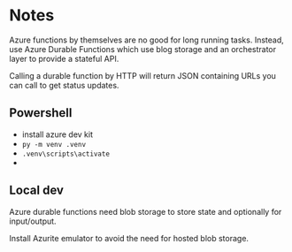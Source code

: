 # Notes

Azure functions by themselves are no good for long running tasks. Instead, use Azure Durable Functions which use blog storage and an orchestrator layer to provide a stateful API.

Calling a durable function by HTTP will return JSON containing URLs you can call to get status updates.

## Powershell

- install azure dev kit
- `py -m venv .venv`
- `.venv\scripts\activate` 
- 

## Local dev

Azure durable functions need blob storage to store state and optionally for input/output.

Install Azurite emulator to avoid the need for hosted blob storage.

